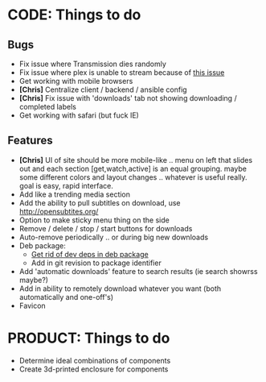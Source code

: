 CODE: Things to do
==================



Bugs
----

- Fix issue where Transmission dies randomly
- Fix issue where plex is unable to stream because of [this issue](http://www.htpcguides.com/fix-plex-server-is-not-powerful-enough-on-raspberry-pi-2/)
- Get working with mobile browsers
- **[Chris]** Centralize client / backend / ansible config
- **[Chris]** Fix issue with 'downloads' tab not showing downloading / completed labels
- Get working with safari (but fuck IE)


Features
--------

- **[Chris]** UI of site should be more mobile-like .. menu on left that slides out and each section [get,watch,active] is an equal grouping.  maybe some different colors and layout changes .. whatever is useful really.  goal is easy, rapid interface.
- Add like a trending media section
- Add the ability to pull subtitles on download, use http://opensubtites.org/
- Option to make sticky menu thing on the side
- Remove / delete / stop / start buttons for downloads
- Auto-remove periodically .. or during big new downloads
- Deb package:
  - [Get rid of dev deps in deb package](https://www.npmjs.com/package/grunt-package-modules)
   - Add in git revision to package identifier
- Add 'automatic downloads' feature to search results (ie search showrss maybe?)
- Add in ability to remotely download whatever you want (both automatically and one-off's)
- Favicon



PRODUCT: Things to do
=====================

- Determine ideal combinations of components
- Create 3d-printed enclosure for components
